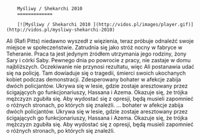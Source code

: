 
        Myśliwy / Shekarchi 2010 
        =============
        
        [![Myśliwy / Shekarchi 2010 ](http://vidos.pl/images/player.gif)](http://vidos.pl/mysliwy-shekarchi-2010)
        
        
 Ali (Rafi Pitts) niedawno wyszedł z więzienia, teraz próbuje odnaleźć swoje miejsce w społeczeństwie. Zatrudnia się jako stróż nocny w fabryce w Teheranie. Praca ta jest jedynym źródłem utrzymania jego rodziny, żony Sary i córki Saby. Pewnego dnia po powrocie z pracy, nie zastaje w domu najbliższych. Oczekiwanie nie przynosi rezultatu, więc Ali postanawia udać się na policję. Tam dowiaduje się o tragedii, śmierci swoich ukochanych kobiet podczas demonstracji. Zdesperowany bohater w afekcje zabija dwóch policjantów. Ukrywa się w lesie, gdzie zostaje aresztowany przez ścigających go funkcjonariuszy, Hassana i Azema. Okazuje się, że trójka mężczyzn zgubiła się. Aby wydostać się z opresji, będą musieli zapomnieć o różnych stronach, po których się znaleźli.   ... bohater w afekcje zabija dwóch policjantów. Ukrywa się w lesie, gdzie zostaje aresztowany przez ścigających go funkcjonariuszy, Hassana i Azema. Okazuje się, że trójka mężczyzn zgubiła się. Aby wydostać się z opresji, będą musieli zapomnieć o różnych stronach, po których się znaleźli.
    